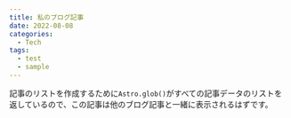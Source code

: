```yaml
---
title: 私のブログ記事
date: 2022-08-08
categories:
  - Tech
tags:
  - test
  - sample
---
```


記事のリストを作成するために`Astro.glob()`がすべての記事データのリストを返しているので、この記事は他のブログ記事と一緒に表示されるはずです。
